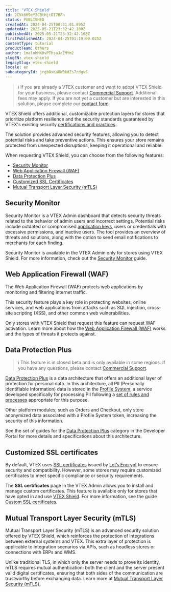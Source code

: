 ```yaml
---
title: 'VTEX Shield'
id: 2CVk6H9eY2CBtHjtDI7BFh
status: PUBLISHED
createdAt: 2024-04-25T00:31:01.895Z
updatedAt: 2025-05-21T23:32:42.108Z
publishedAt: 2025-05-21T23:32:42.108Z
firstPublishedAt: 2024-04-25T01:19:00.025Z
contentType: tutorial
productTeam: Others
author: 1malnhMX0vPThsaJaZMYm2
slugEN: vtex-shield
legacySlug: vtex-shield
locale: en
subcategoryId: jrgbOxKaOW0kdZs7rdgvS
---
```


> ℹ️ If you are already a VTEX customer and want to adopt VTEX Shield for your business, please contact [Commercial Support](https://help.vtex.com/en/tracks/support-at-vtex--4AXsGdGHqExp9ZkiNq9eMy/3KQWGgkPOwbFTPfBxL7YwZ). Additional fees may apply. If you are not yet a customer but are interested in this solution, please complete our [contact form](https://vtex.com/us-en/contato/).

VTEX Shield offers additional, customizable protection layers for stores that prioritize platform resilience and the security standards guaranteed by VTEX's existing security [certifications and practices](https://vtex.com/us-en/security/security-practices/).

The solution provides advanced security features, allowing you to detect potential risks and take preventive actions. This ensures your store remains protected from unexpected disruptions, keeping it operational and reliable.

When requesting VTEX Shield, you can choose from the following features:

* [Security Monitor](#security-monitor)
* [Web Application Firewall (WAF)](#web-application-firewall-waf)
* [Data Protection Plus](#data-protection-plus)
* [Customized SSL Certificates](#customized-ssl-certificates)
* [Mutual Transport Layer Security (mTLS)](#mutual-transport-layer-security-mtls)

## Security Monitor

Security Monitor is a VTEX Admin dashboard that detects security threats related to the behavior of admin users and incorrect settings. Potential risks include outdated or compromised [application keys](https://help.vtex.com/en/tutorial/application-keys--2iffYzlvvz4BDMr6WGUtet), users or credentials with excessive permissions, and inactive users. The tool provides an overview of threats and solutions, along with the option to send email notifications to merchants for each finding.

Security Monitor is available in the VTEX Admin only for stores using VTEX Shield. For more information, check out the [Security Monitor](https://help.vtex.com/en/tutorial/security-monitor--5LOVNLrrtmgSj99pM1NS4x) guide.

## Web Application Firewall (WAF)

The Web Application Firewall (WAF) protects web applications by monitoring and filtering internet traffic.

This security feature plays a key role in protecting websites, online services, and web applications from attacks such as SQL injection, cross-site scripting (XSS), and other common web vulnerabilities.

Only stores with VTEX Shield that request this feature can request WAF activation. Learn more about how the [Web Application Firewall (WAF)](https://help.vtex.com/pt/tutorial/web-application-firewall-waf--6BZYLlU03ws72iqIFF6jdn) works and the types of threats it protects against.

## Data Protection Plus

> ℹ️ This feature is in closed beta and is only available in some regions. If you have any questions, please contact [Commercial Support](https://help.vtex.com/en/tracks/support-at-vtex--4AXsGdGHqExp9ZkiNq9eMy/3KQWGgkPOwbFTPfBxL7YwZ).

[Data Protection Plus](https://developers.vtex.com/docs/guides/data-protection-plus) is a data architecture that offers an additional layer of protection for personal data. In this architecture, all PII (Personally Identifiable Information) data is stored in the [Profile System](https://developers.vtex.com/docs/guides/profile-system), a service developed specifically for processing PII following a [set of rules and processes](https://developers.vtex.com/docs/guides/pii-data-architecture-specifications) appropriate for this purpose. 

Other platform modules, such as Orders and Checkout, only store anonymized data associated with a Profile System token, increasing the security of this information.

See the set of guides for the [Data Protection Plus](https://developers.vtex.com/docs/guides/data-protection-plus) category in the Developer Portal for more details and specifications about this architecture.

## Customized SSL certificates

By default, VTEX uses [SSL certificates](https://help.vtex.com/en/tutorial/certificado-de-seguranca-ssl--tutorials_1308) issued by [Let’s Encrypt](https://letsencrypt.org/) to ensure security and compatibility. However, some stores may require customized certificates to meet specific compliance or security requirements.

The **SSL certificates** page in the VTEX Admin allows you to install and manage custom certificates. This feature is available only for stores that have opted in and use [VTEX Shield](https://help.vtex.com/pt/tutorial/vtex-shield--2CVk6H9eY2CBtHjtDI7BFh). For more information, see the guide [Custom SSL certificates](https://help.vtex.com/en/tutorial/certificados-ssl-customizados--1hoaDEbU50PDZSe6AYep9q).

## Mutual Transport Layer Security (mTLS)

Mutual Transport Layer Security (mTLS) is an advanced security solution offered by VTEX Shield, which reinforces the protection of integrations between external systems and VTEX. This extra layer of protection is applicable to integration scenarios via APIs, such as headless stores or connections with ERPs and WMS.

Unlike traditional TLS, in which only the server needs to prove its identity, mTLS requires mutual authentication: both the client and the server present valid digital certificates, ensuring that both sides of the communication are trustworthy before exchanging data. Learn more at [Mutual Transport Layer Security (mTLS)](https://help.vtex.com/en/tutorial/mutual-transport-layer-security-mtls--6YR3SoynJMfeEKGlY1Cqlo).
